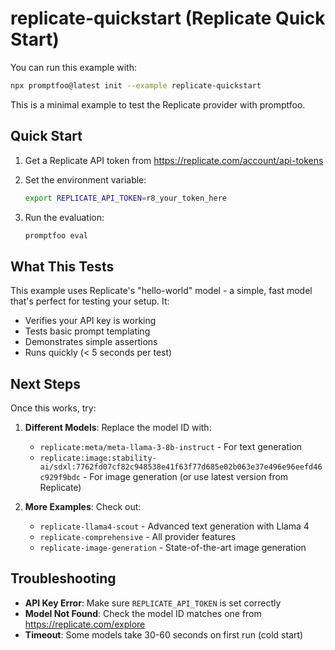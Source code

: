 # replicate-quickstart (Replicate Quick Start)

You can run this example with:

```bash
npx promptfoo@latest init --example replicate-quickstart
```

This is a minimal example to test the Replicate provider with promptfoo.

## Quick Start

1. Get a Replicate API token from https://replicate.com/account/api-tokens

2. Set the environment variable:

   ```bash
   export REPLICATE_API_TOKEN=r8_your_token_here
   ```

3. Run the evaluation:
   ```bash
   promptfoo eval
   ```

## What This Tests

This example uses Replicate's "hello-world" model - a simple, fast model that's perfect for testing your setup. It:

- Verifies your API key is working
- Tests basic prompt templating
- Demonstrates simple assertions
- Runs quickly (< 5 seconds per test)

## Next Steps

Once this works, try:

1. **Different Models**: Replace the model ID with:
   - `replicate:meta/meta-llama-3-8b-instruct` - For text generation
   - `replicate:image:stability-ai/sdxl:7762fd07cf82c948538e41f63f77d685e02b063e37e496e96eefd46c929f9bdc` - For image generation (or use latest version from Replicate)

2. **More Examples**: Check out:
   - `replicate-llama4-scout` - Advanced text generation with Llama 4
   - `replicate-comprehensive` - All provider features
   - `replicate-image-generation` - State-of-the-art image generation

## Troubleshooting

- **API Key Error**: Make sure `REPLICATE_API_TOKEN` is set correctly
- **Model Not Found**: Check the model ID matches one from https://replicate.com/explore
- **Timeout**: Some models take 30-60 seconds on first run (cold start)
